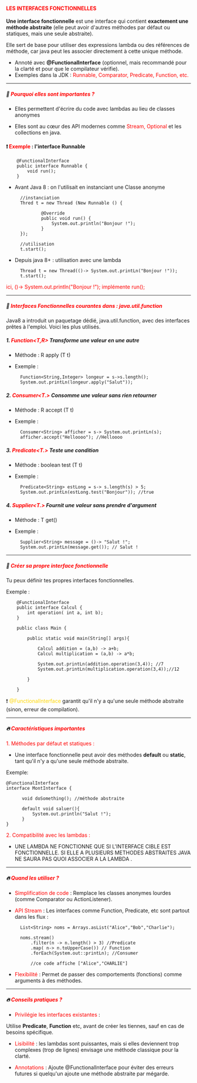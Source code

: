#### <font color=red> LES INTERFACES FONCTIONNELLES  </font>

<b> Une interface fonctionnelle</b> est une interface qui contient <b>exactement une méthode abstraite</b> (elle peut 
avoir d'autres méthodes par défaut ou statiques, mais une seule abstraite). 

Elle sert de base pour utiliser des expressions lambda ou des références de méthode, car java peut les associer directement
à cette unique méthode.

* Annoté avec <b>@FunctionalInterface</b> (optionnel, mais recommandé pour la clarté et pour que le compilateur vérifie).
* Exemples dans la JDK : <font color=red> Runnable, Comparator, Predicate, Function, etc.</font>

***

##### 📔 <font color=red> Pourquoi elles sont importantes ? </font>

* Elles permettent d'écrire du code avec lambdas au lieu de classes anonymes 

* Elles sont au cœur des API modernes comme <font color=red> Stream, Optional</font> et les collections en java.


#### ❗ <font color=red> Exemple </font> : l'interface Runnable

        @FunctionalInterface
        public interface Runnable {
            void run();
        }


* Avant Java 8 : on l'utilisait en instanciant une Classe anonyme 

        //instanciation 
        Thred t = new Thread (New Runnable () {
            
                @Override
                public void run() {
                    System.out.println("Bonjour !");
                }
        });
        
        //utilisation 
        t.start();

* Depuis java 8+ : utilisation avec une lambda

        Thread t = new Thread(()-> System.out.printLn("Bonjour !"));
        t.start();

<font color=red> ici, ()-> System.out.println("Bonjour !"); implémente run(); </font>        

******

##### 📔 <font color=red> Interfaces Fonctionnelles courantes dans : java.util.function </font>

Java8 a introduit un paquetage dédié, java.util.function, avec des interfaces prêtes à l'emploi.
Voici les plus utilisés. 

##### 1. <font color=red> Function<T,R> </font> Transforme une valeur en une autre

* Méthode : R apply (T t)
* Exemple : 

        Function<String,Integer> longeur = s->s.length();
        System.out.printLn(longeur.apply("Salut"));

##### 2. <font color=red> Consumer<T.> </font> Consomme une valeur sans rien retourner 

* Méthode : R accept (T t)
* Exemple :

        Consumer<String> afficher = s-> System.out.printLn(s);
        afficher.accept("Helloooo"); //Helloooo


##### 3. <font color=red> Predicate<T.> </font> Teste une condition

* Méthode : boolean test (T t)
* Exemple :

        Predicate<String> estLong = s-> s.length(s) > 5;
        System.out.printLn(estLong.test("Bonjour")); //true


##### 4. <font color=red> Supplier<T.> </font> Fournit une valeur sans prendre d'argument

* Méthode : T get()
* Exemple :

        Supplier<String> message = ()-> "Salut !";
        System.out.printLn(message.get()); // Salut !

****
##### 📔 <font color=red> Créer sa propre interface fonctionnelle </font>

Tu peux définir tes propres interfaces fonctionnelles.

Exemple : 

        @FunctionalInterface
        public interface Calcul {
            int operation( int a, int b);
        }

        public class Main {
            
            public static void main(String[] args){
                
                Calcul addition = (a,b) -> a+b;
                Calcul multiplication = (a,b) -> a*b;

                System.out.printLn(addition.operation(3,4)); //7
                System.out.printLn(multiplication.operation(3,4));//12

            }

        }

❗ <font color=gold> @FunctionalInterface </font> garantit qu'il n'y a qu'une seule méthode abstraite (sinon, erreur de compilation). 

***

##### 🔥 <font color=red> Caractéristiques importantes </font>

<font color=red> 1. Méthodes par défaut et statiques : </font> 

* Une interface fonctionnelle peut avoir des méthodes <b>default</b> ou <b>static</b>, tant qu'il n'y a qu'une seule
méthode abstraite.

Exemple: 

    @FunctionalInterface
    interface MontInterface {

          void doSomething(); //méthode abstraite

          default void saluer(){
              System.out.println("Salut !");
          }
    }


<font color=red> 2. Compatibilité avec les lambdas : </font> 

* UNE LAMBDA NE FONCTIONNE QUE SI L'INTERFACE CIBLE EST FONCTIONNELLE. SI ELLE A PLUSIEURS METHODES ABSTRAITES
JAVA NE SAURA PAS QUOI ASSOCIER A LA LAMBDA . 

***

##### 🔥 <font color=red> Quand les utiliser ? </font>

* <font color=red> Simplification de code</font> : Remplace les classes anonymes lourdes (comme Comparator ou ActionListener).

* <font color=red> API Stream</font> : Les interfaces comme Function, Predicate, etc sont partout dans les flux : 

        List<String> noms = Arrays.asList("Alice","Bob","Charlie");
      
        noms.stream()
            .filter(n -> n.length() > 3) //Predicate
            .map( n-> n.toUpperCase()) // Function
            .forEach(System.out::printLn); //Consumer 

            //ce code affiche ["Alice","CHARLIE"]

* <font color=red> Flexibilité</font> : Permet de passer des comportements (fonctions) comme arguments à des méthodes. 

***

##### 🔥 <font color=red> Conseils pratiques ? </font>

* <font color=red> Privilégie les interfaces existantes</font> :

Utilise <b>Predicate</b>, <b>Function</b> etc, avant de créer les tiennes, sauf en cas de besoins spécifique.

* <font color=red> Lisibilité </font>: les lambdas sont puissantes, mais si elles deviennent trop complexes (trop de lignes) envisage une méthode classique pour la clarté. 

* <font color=red> Annotations </font>: Ajoute @FunctionalInterface pour éviter des erreurs futures si quelqu'un ajoute une méthode abstraite par mégarde.
